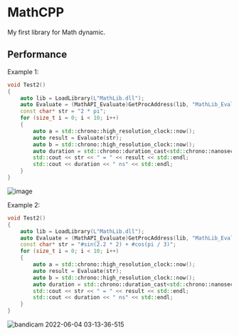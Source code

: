 # MathCPP

My first library for Math dynamic.


## Performance

Example 1:
```cpp
void Test2()
{
	auto lib = LoadLibrary(L"MathLib.dll");
	auto Evaluate = (MathAPI_Evaluate)GetProcAddress(lib, "MathLib_Evaluate");
	const char* str = "2 * pi";
	for (size_t i = 0; i < 10; i++)
	{
		auto a = std::chrono::high_resolution_clock::now();
		auto result = Evaluate(str);
		auto b = std::chrono::high_resolution_clock::now();
		auto duration = std::chrono::duration_cast<std::chrono::nanoseconds>(b - a).count();
		std::cout << str << " = " << result << std::endl;
		std::cout << duration << " ns" << std::endl;
	}
}
```

![image](https://user-images.githubusercontent.com/41791247/171986700-d7508e56-81a7-4f85-8a8d-cd863fc4a1d2.png)

Example 2:
```cpp
void Test2()
{
	auto lib = LoadLibrary(L"MathLib.dll");
	auto Evaluate = (MathAPI_Evaluate)GetProcAddress(lib, "MathLib_Evaluate");
	const char* str = "#sin(2.2 * 2) + #cos(pi / 3)";
	for (size_t i = 0; i < 10; i++)
	{
		auto a = std::chrono::high_resolution_clock::now();
		auto result = Evaluate(str);
		auto b = std::chrono::high_resolution_clock::now();
		auto duration = std::chrono::duration_cast<std::chrono::nanoseconds>(b - a).count();
		std::cout << str << " = " << result << std::endl;
		std::cout << duration << " ns" << std::endl;
	}
}
```
![bandicam 2022-06-04 03-13-36-515](https://user-images.githubusercontent.com/41791247/171987138-0024190a-118d-45d2-8010-3e73084aeb93.jpg)



